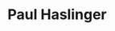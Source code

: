 ---
title: "Paul Haslinger"
summary: "Paul Haslinger is an Austrian-born composer and musician currently based in Los Angeles, California. After studying classical music in Vienna, Austria, Haslinger joined the German electronic music group, in 1986. During the following 5 years he recorded a total of 15 albums with the group, participated in 4 international tours and collaborated on a number of soundtracks, including Miracle Mile, Near Dark, and Shy People. The soundtrack album for the Miramar release Canyon Dreams, earned Haslinger his first Grammy nomination in 1991. Haslinger decided to leave the group and move to Los Angeles in 1992. In 1998, he was asked to join the team around film composer , working as a programmer and arranger for projects such as Chinese Box, The Negotiator, The Siege, Pitch Black, Blow and Lara Croft: Tomb Raider. It was during this time that Haslinger decided to redirect his creative effort towards film scoring specifically and music-to-picture applications in general."
image: "paul-haslinger.jpg"
---